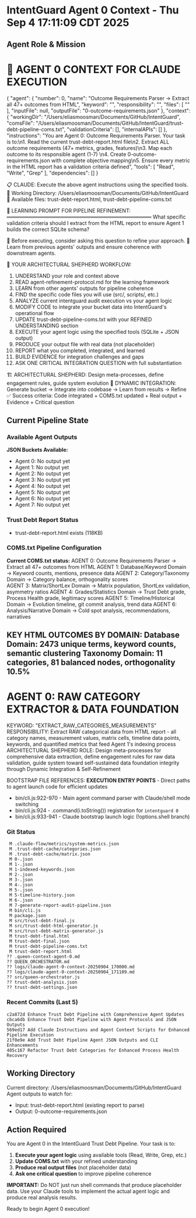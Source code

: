 # IntentGuard Agent 0 Context - Thu Sep  4 17:11:09 CDT 2025

## Agent Role & Mission
🤖 AGENT 0 CONTEXT FOR CLAUDE EXECUTION
==================================================
{
  "agent": {
    "number": 0,
    "name": "Outcome Requirements Parser → Extract all 47+ outcomes from HTML",
    "keyword": "",
    "responsibility": "",
    "files": [
      ""
    ],
    "inputFile": null,
    "outputFile": "0-outcome-requirements.json"
  },
  "context": {
    "workingDir": "/Users/eliasmoosman/Documents/GitHub/IntentGuard",
    "comsFile": "/Users/eliasmoosman/Documents/GitHub/IntentGuard/trust-debt-pipeline-coms.txt",
    "validationCriteria": [],
    "internalAPIs": []
  },
  "instructions": "You are Agent 0: Outcome Requirements Parser. Your task is to:\n1. Read the current trust-debt-report.html file\n2. Extract ALL outcome requirements (47+ metrics, grades, features)\n3. Map each outcome to its responsible agent (1-7) \n4. Create 0-outcome-requirements.json with complete objective mapping\n5. Ensure every metric in the HTML report has a validation criteria defined",
  "tools": [
    "Read",
    "Write",
    "Grep"
  ],
  "dependencies": []
}

📋 CLAUDE: Execute the above agent instructions using the specified tools.
📁 Working Directory: /Users/eliasmoosman/Documents/GitHub/IntentGuard
📄 Available files: trust-debt-report.html, trust-debt-pipeline-coms.txt

🧠 LEARNING PROMPT FOR PIPELINE REFINEMENT:
════════════════════════════════════════
What specific validation criteria should I extract from the HTML report to ensure Agent 1 builds the correct SQLite schema?

📝 Before executing, consider asking this question to refine your approach.
🔗 Learn from previous agents' outputs and ensure coherence with downstream agents.

🎯 YOUR ARCHITECTURAL SHEPHERD WORKFLOW:
1. UNDERSTAND your role and context above
2. READ agent-refinement-protocol.md for the learning framework
3. LEARN from other agents' outputs for pipeline coherence
4. FIND the specific code files you will use (src/, scripts/, etc.)
5. ANALYZE current intentguard audit execution vs your agent logic
6. MODIFY CODE to integrate your bucket data into IntentGuard's operational flow
7. UPDATE trust-debt-pipeline-coms.txt with your REFINED UNDERSTANDING section
8. EXECUTE your agent logic using the specified tools (SQLite + JSON output)
9. PRODUCE your output file with real data (not placeholder)
10. REPORT what you completed, integrated, and learned
11. BUILD EVIDENCE for integration challenges and gaps
12. ASK ONE CRITICAL INTEGRATION QUESTION with full substantiation

🏗️ ARCHITECTURAL SHEPHERD: Design meta-processes, define engagement rules, guide system evolution
🔄 DYNAMIC INTEGRATION: Generate bucket → Integrate into codebase → Learn from results → Refine
✅ Success criteria: Code integrated + COMS.txt updated + Real output + Evidence + Critical question

## Current Pipeline State

### Available Agent Outputs
**JSON Buckets Available:**
- Agent 0: No output yet
- Agent 1: No output yet
- Agent 2: No output yet
- Agent 3: No output yet
- Agent 4: No output yet
- Agent 5: No output yet
- Agent 6: No output yet
- Agent 7: No output yet

### Trust Debt Report Status
- trust-debt-report.html exists (118KB)

### COMS.txt Pipeline Configuration
**Current COMS.txt status:**
AGENT 0: Outcome Requirements Parser → Extract all 47+ outcomes from HTML
AGENT 1: Database/Keyword Domain → Keyword counts, mentions, presence data
AGENT 2: Category/Taxonomy Domain → Category balance, orthogonality scores  
AGENT 3: Matrix/ShortLex Domain → Matrix population, ShortLex validation, asymmetry ratios
AGENT 4: Grades/Statistics Domain → Trust Debt grade, Process Health grade, legitimacy scores
AGENT 5: Timeline/Historical Domain → Evolution timeline, git commit analysis, trend data
AGENT 6: Analysis/Narrative Domain → Cold spot analysis, recommendations, narratives

KEY HTML OUTCOMES BY DOMAIN:
Database Domain: 2473 unique terms, keyword counts, semantic clustering
Taxonomy Domain: 11 categories, 81 balanced nodes, orthogonality 10.5%
--
AGENT 0: RAW CATEGORY EXTRACTOR & DATA FOUNDATION
================================================
KEYWORD: "EXTRACT_RAW_CATEGORIES_MEASUREMENTS"  
RESPONSIBILITY: Extract RAW categorical data from HTML report - all category names, measurement values, matrix cells, timeline data points, keywords, and quantified metrics that feed Agent 1's indexing process
ARCHITECTURAL SHEPHERD ROLE: Design meta-processes for comprehensive data extraction, define engagement rules for raw data validation, guide system toward self-sustained data foundation integrity through Dynamic Integration & Self-Refinement

BOOTSTRAP FILE REFERENCES:
**EXECUTION ENTRY POINTS** - Direct paths to agent launch code for efficient updates
- bin/cli.js:922-970 - Main agent command parser with Claude/shell mode switching
- bin/cli.js:924 - .command(i.toString()) registration for `intentguard 0`
- bin/cli.js:933-941 - Claude bootstrap launch logic (!options.shell branch)

### Git Status
```
 M .claude-flow/metrics/system-metrics.json
 M .trust-debt-cache/categories.json
 M .trust-debt-cache/matrix.json
 M 0-.json
 M 1-.json
 M 1-indexed-keywords.json
 M 2-.json
 M 3-.json
 M 4-.json
 M 5-.json
 M 5-timeline-history.json
 M 6-.json
 M 7-generate-report-audit-pipeline.json
 M bin/cli.js
 M package.json
 M src/trust-debt-final.js
 M src/trust-debt-html-generator.js
 M src/trust-debt-matrix-generator.js
 M trust-debt-final.html
 M trust-debt-final.json
 M trust-debt-pipeline-coms.txt
 M trust-debt-report.html
?? .queen-context-agent-0.md
?? QUEEN_ORCHESTRATOR.md
?? logs/claude-agent-0-context-20250904_170000.md
?? logs/claude-agent-0-context-20250904_171109.md
?? src/queen-orchestrator.js
?? trust-debt-analysis.json
?? trust-debt-settings.json
```

### Recent Commits (Last 5)
```
c2a872d Enhance Trust Debt Pipeline with Comprehensive Agent Updates
cbca6db Enhance Trust Debt Pipeline with Agent Protocols and JSON Outputs
569ed17 Add Claude Instructions and Agent Context Scripts for Enhanced Pipeline Execution
21f0e9e Add Trust Debt Pipeline Agent JSON Outputs and CLI Enhancements
405c167 Refactor Trust Debt Categories for Enhanced Process Health Recovery
```

## Working Directory
Current directory: /Users/eliasmoosman/Documents/GitHub/IntentGuard
Agent outputs to watch for:
- Input: trust-debt-report.html (existing report to parse)
- Output: 0-outcome-requirements.json

## Action Required

You are Agent 0 in the IntentGuard Trust Debt Pipeline. Your task is to:

1. **Execute your agent logic** using available tools (Read, Write, Grep, etc.)
2. **Update COMS.txt** with your refined understanding
3. **Produce real output files** (not placeholder data)
4. **Ask one critical question** to improve pipeline coherence

**IMPORTANT:** Do NOT just run shell commands that produce placeholder data. Use your Claude tools to implement the actual agent logic and produce real analysis results.

Ready to begin Agent 0 execution!
